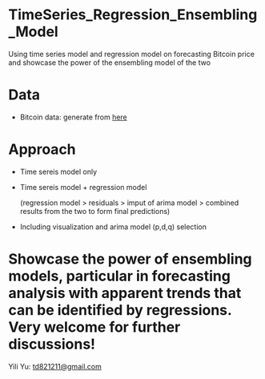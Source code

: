 # TimeSeries_Regression_Ensembling_Model

Using time series model and regression model on forecasting Bitcoin price and showcase the power of the ensembling model of the two

# Data

  - Bitcoin data: generate from [here](https://www.coindesk.com/price/bitcoin)
  
# Approach

  - Time sereis model only
  
  - Time sereis model + regression model 
  
    (regression model > residuals > imput of arima model > combined results from the two to form final predictions)
  
  - Including visualization and arima model (p,d,q) selection
  

# Showcase the power of ensembling models, particular in forecasting analysis with apparent trends that can be identified by regressions. Very welcome for further discussions!

Yili Yu: td821211@gmail.com
  
